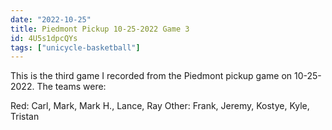 ```yaml
---
date: "2022-10-25"
title: Piedmont Pickup 10-25-2022 Game 3
id: 4U5s1dpcQYs
tags: ["unicycle-basketball"]
---
```


This is the third game I recorded from the Piedmont pickup game on 10-25-2022. The teams were:

Red: Carl, Mark, Mark H., Lance, Ray
Other: Frank, Jeremy, Kostye, Kyle, Tristan